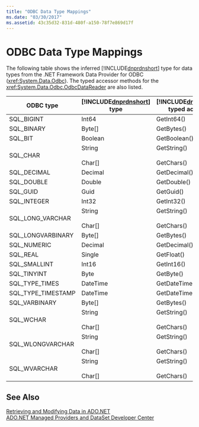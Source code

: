 ```yaml
---
title: "ODBC Data Type Mappings"
ms.date: "03/30/2017"
ms.assetid: 43c35d32-831d-480f-a150-78f7e869d17f
---
```

# ODBC Data Type Mappings
The following table shows the inferred [!INCLUDE[dnprdnshort](../../../../includes/dnprdnshort-md.md)] type for data types from the .NET Framework Data Provider for ODBC (<xref:System.Data.Odbc>). The typed accessor methods for the <xref:System.Data.Odbc.OdbcDataReader> are also listed.  


|     ODBC type      | [!INCLUDE[dnprdnshort](../../../../includes/dnprdnshort-md.md)] type | [!INCLUDE[dnprdnshort](../../../../includes/dnprdnshort-md.md)] typed accessor |
|--------------------|----------------------------------------------------------------------|--------------------------------------------------------------------------------|
|     SQL_BIGINT     |                                Int64                                 |                                   GetInt64()                                   |
|     SQL_BINARY     |                                Byte[]                                |                                   GetBytes()                                   |
|      SQL_BIT       |                               Boolean                                |                                  GetBoolean()                                  |
|      SQL_CHAR      |                      String<br /><br /> Char[]                       |                       GetString()<br /><br /> GetChars()                       |
|    SQL_DECIMAL     |                               Decimal                                |                                  GetDecimal()                                  |
|     SQL_DOUBLE     |                                Double                                |                                  GetDouble()                                   |
|      SQL_GUID      |                                 Guid                                 |                                   GetGuid()                                    |
|    SQL_INTEGER     |                                Int32                                 |                                   GetInt32()                                   |
|  SQL_LONG_VARCHAR  |                      String<br /><br /> Char[]                       |                       GetString()<br /><br /> GetChars()                       |
| SQL_LONGVARBINARY  |                                Byte[]                                |                                   GetBytes()                                   |
|    SQL_NUMERIC     |                               Decimal                                |                                  GetDecimal()                                  |
|      SQL_REAL      |                                Single                                |                                   GetFloat()                                   |
|    SQL_SMALLINT    |                                Int16                                 |                                   GetInt16()                                   |
|    SQL_TINYINT     |                                 Byte                                 |                                   GetByte()                                    |
|   SQL_TYPE_TIMES   |                               DateTime                               |                                 GetDateTime()                                  |
| SQL_TYPE_TIMESTAMP |                               DateTime                               |                                 GetDateTime()                                  |
|   SQL_VARBINARY    |                                Byte[]                                |                                   GetBytes()                                   |
|     SQL_WCHAR      |                      String<br /><br /> Char[]                       |                       GetString()<br /><br /> GetChars()                       |
|  SQL_WLONGVARCHAR  |                      String<br /><br /> Char[]                       |                       GetString()<br /><br /> GetChars()                       |
|    SQL_WVARCHAR    |                      String<br /><br /> Char[]                       |                       GetString()<br /><br /> GetChars()                       |

## See Also  
 [Retrieving and Modifying Data in ADO.NET](../../../../docs/framework/data/adonet/retrieving-and-modifying-data.md)  
 [ADO.NET Managed Providers and DataSet Developer Center](http://go.microsoft.com/fwlink/?LinkId=217917)
